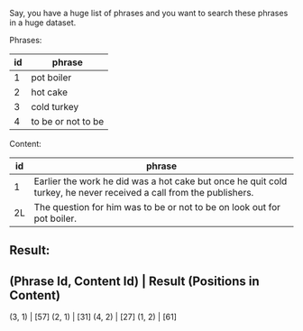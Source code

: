 Say, you have a huge list of phrases and you want to search these phrases in a huge dataset.

Phrases:

|id   | phrase |
|-----|-------------
|1    | pot boiler |
|2    | hot cake|
|3    | cold turkey|
|4    | to be or not to be|


Content:

|id  | phrase     |
|----|-------------------------------------------------------------------------------------------------------------------
|1   |Earlier the work he did was a hot cake but once he quit cold turkey, he never received a call from the publishers. |
|2L  |The question for him was to be or not to be on look out for pot boiler.|

Result:
--------------------------------------------------
(Phrase Id, Content Id) | Result (Positions in Content)
--------------------------------------------------
(3, 1)                  | [57]
(2, 1)                  | [31]
(4, 2)                  | [27]
(1, 2)                  | [61]

